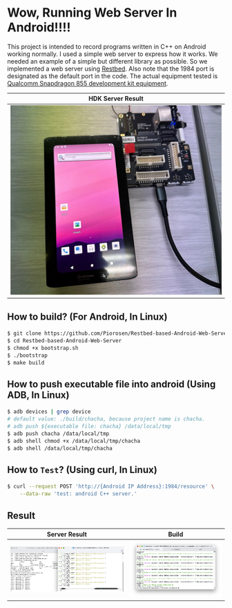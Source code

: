 # Wow, Running Web Server In Android!!!!

This project is intended to record programs written in C++ on Android working normally. I used a simple web server to express how it works. We needed an example of a simple but different library as possible. So we implemented a web server using [Restbed](https://github.com/Corvusoft/restbed). Also note that the 1984 port is designated as the default port in the code. The actual equipment tested is [Qualcomm Snapdragon 855 development kit equipment](https://developer.qualcomm.com/hardware/snapdragon-855-hdk).

HDK Server Result|
:---:|
![HDK Device image](document/hdk.jpg)|

## How to build? (For Android, In Linux)

```sh
$ git clone https://github.com/Piorosen/Restbed-based-Android-Web-Server
$ cd Restbed-based-Android-Web-Server
$ chmod +x bootstrap.sh
$ ./bootstrap
$ make build
```

## How to push executable file into android (Using ADB, In Linux)

```sh
$ adb devices | grep device
# default value: ./build/chacha, because project name is chacha.
# adb push ${executable file: chacha} /data/local/tmp
$ adb push chacha /data/local/tmp
$ adb shell chmod +x /data/local/tmp/chacha
$ adb shell /data/local/tmp/chacha
```

## How to `Test`? (Using curl, In Linux)

```sh
$ curl --request POST 'http://{Android IP Address}:1984/resource' \
    --data-raw 'test: android C++ server.'
```

## Result

Server Result|Build
:---:|:---:
![Server Communicate Test](document/result.png)|![build success message](document/build.png)
